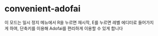# convenient-adofai
이 모드는 일시 정지 메뉴에서 R을 누르면 재시작, E를 누르면 레벨 에디터로 들어가지게 하여, 단축키를 이용해 Adofai를 편리하게 이용할 수 있게 합니다
